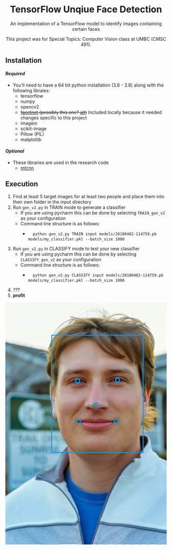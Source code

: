 <h1 align="center">
   TensorFlow Unqiue Face Detection
</h1>
<p align="center">
   An implementation of a TensorFlow model to identify images containing certain faces
 </p>
 <p align="center">
  This project was for Special Topics: Computer Vision class at UMBC (CMSC 491).
</p>

## Installation

#### _Required_
* You'll need to have a 64 bit python installation (3.6 - 3.8) along with the following libraies:
    - tensorflow 
    - numpy 
    - opencv2
    - ~~[facetnet](https://github.com/davidsandberg/facenet) (possibly this one? [alt](https://github.com/jonaphin/facenet))~~ Included locally because it needed changes specific to this project
    - imageio 
    - scikit-image 
    - Pillow (PIL) 
    - matplotlib
    
#### _Optional_
* These libraries are used in the research code
    - [mtcnn](https://github.com/ipazc/mtcnn) 
    
## Execution

1. Find at least 5 target images for at least two people and place them into their own folder in the input directory
2. Run `gen_v2.py` in TRAIN mode to generate a classifier
    * If you are using pycharm this can be done by selecting `TRAIN_gen_v2` as your configuration
    * Command line structure is as follows:
        * ```shell
            python gen_v2.py TRAIN input models/20180402-114759.pb models/my_classifier.pkl --batch_size 1000
            ```
3. Run `gen_v2.py` in CLASSIFY mode to test your new classifier
    * If you are using pycharm this can be done by selecting `CLASSIFY_gen_v2` as your configuration
    * Command line structure is as follows:
        * ```shell
            python gen_v2.py CLASSIFY input models/20180402-114759.pb models/my_classifier.pkl --batch_size 1000
            ```
4. _???_
5. **profit**

![chas](research/result.jpg)